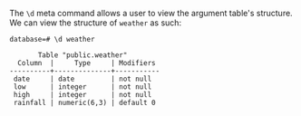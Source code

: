 The `\d` meta command allows a user to view the argument table's structure. We can view the structure of `weather` as such:

```
database=# \d weather

       Table "public.weather"
  Column  |     Type     | Modifiers
----------+--------------+-----------
 date     | date         | not null
 low      | integer      | not null
 high     | integer      | not null
 rainfall | numeric(6,3) | default 0
```